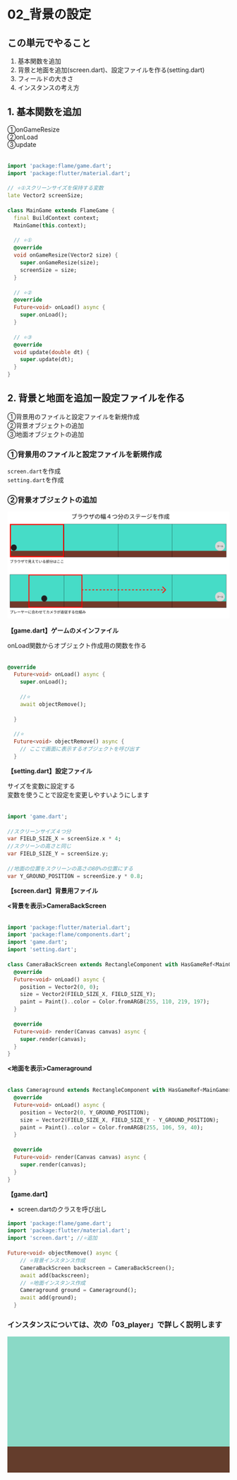 # **02_背景の設定**

## **この単元でやること**

1. 基本関数を追加
2. 背景と地面を追加(screen.dart)、設定ファイルを作る(setting.dart)
3. フィールドの大きさ
4. インスタンスの考え方

## **1. 基本関数を追加**

①onGameResize  
②onLoad  
③update  

```dart

import 'package:flame/game.dart';
import 'package:flutter/material.dart';

// ⭐️①スクリーンサイズを保持する変数
late Vector2 screenSize;

class MainGame extends FlameGame {
  final BuildContext context;
  MainGame(this.context);

  // ⭐️①
  @override
  void onGameResize(Vector2 size) {
    super.onGameResize(size);
    screenSize = size;
  }

  // ⭐️②
  @override
  Future<void> onLoad() async {
    super.onLoad();
  }

  // ⭐️③
  @override
  void update(double dt) {
    super.update(dt);
  }
}

```

## **2. 背景と地面を追加ー設定ファイルを作る**

①背景用のファイルと設定ファイルを新規作成  
②背景オブジェクトの追加  
③地面オブジェクトの追加

### ①背景用のファイルと設定ファイルを新規作成

`screen.dart`を作成  
`setting.dart`を作成

### ②背景オブジェクトの追加

![backscreen](img/02_backscreen2-1.png)

****【game.dart】ゲームのメインファイル****

onLoad関数からオブジェクト作成用の関数を作る

```dart

@override
  Future<void> onLoad() async {
    super.onLoad();

    //⭐️
    await objectRemove();
    
  }

  //⭐️
  Future<void> objectRemove() async {
    // ここで画面に表示するオブジェクトを呼び出す
  }


```


**【setting.dart】設定ファイル**

サイズを変数に設定する  
変数を使うことで設定を変更しやすいようにします

```dart

import 'game.dart';

//スクリーンサイズ４つ分
var FIELD_SIZE_X = screenSize.x * 4;
//スクリーンの高さと同じ
var FIELD_SIZE_Y = screenSize.y;

//地面の位置をスクリーンの高さの80%の位置にする
var Y_GROUND_POSITION = screenSize.y * 0.8;


```

**【screen.dart】背景用ファイル**

**<背景を表示>CameraBackScreen**

``` dart

import 'package:flutter/material.dart';
import 'package:flame/components.dart';
import 'game.dart';
import 'setting.dart';

class CameraBackScreen extends RectangleComponent with HasGameRef<MainGame> {
  @override
  Future<void> onLoad() async {
    position = Vector2(0, 0);
    size = Vector2(FIELD_SIZE_X, FIELD_SIZE_Y);
    paint = Paint()..color = Color.fromARGB(255, 110, 219, 197);
  }

  @override
  Future<void> render(Canvas canvas) async {
    super.render(canvas);
  }
}

```

**<地面を表示>Cameraground**

```dart

class Cameraground extends RectangleComponent with HasGameRef<MainGame> {
  @override
  Future<void> onLoad() async {
    position = Vector2(0, Y_GROUND_POSITION);
    size = Vector2(FIELD_SIZE_X, FIELD_SIZE_Y - Y_GROUND_POSITION);
    paint = Paint()..color = Color.fromARGB(255, 106, 59, 40);
  }

  @override
  Future<void> render(Canvas canvas) async {
    super.render(canvas);
  }
}

```

**【game.dart】**

- screen.dartのクラスを呼び出し

```dart
import 'package:flame/game.dart';
import 'package:flutter/material.dart';
import 'screen.dart'; //⭐️追加

Future<void> objectRemove() async {
    // ⭐️背景インスタンス作成
    CameraBackScreen backscreen = CameraBackScreen();
    await add(backscreen);
    // ⭐️地面インスタンス作成
    Cameraground ground = Cameraground();
    await add(ground);
  }


```

### インスタンスについては、次の「03_player」で詳しく説明します

![backscreen](img/02_backscreen1-1.png)
